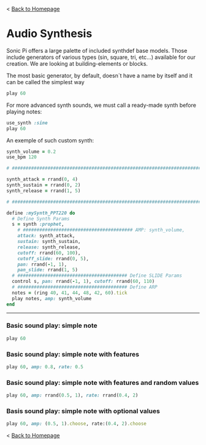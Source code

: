 < [Back to Homepage](../../..)

# Audio Synthesis

Sonic Pi offers a large palette of included synthdef base models. Those include generators of various types (sin, square, tri, etc...) available for our creation. We are looking at building-elements or blocks.

The most basic generator, by default, doesn´t have a name by itself and it can be called the simplest way

```ruby
play 60
```
For more advanced synth sounds, we must call a ready-made synth before playing notes:
```ruby
use_synth :sine
play 60
```
An exemple of such custom synth:
```ruby
synth_volume = 0.2
use_bpm 120

# ######################################################################## ENVELOPPE ASR

synth_attack = rrand(0, 4)
synth_sustain = rrand(0, 2)
synth_release = rrand(1, 5)

# ######################################################################## SYNTHETIZER

define :mySynth_PPT220 do
  # Define Synth Params
  s = synth :prophet,
    # ######################################## AMP: synth_volume,
    attack: synth_attack,
    sustain: synth_sustain,
    release: synth_release,
    cutoff: rrand(60, 100),
    cutoff_slide: rrand(0, 5),
    pan: rrand(-1, 1),
    pan_slide: rrand(1, 5)
  # ######################################## Define SLIDE Params
  control s, pan: rrand(-1, 1), cutoff: rrand(60, 110)
  # ######################################## Define ARP
  notes = (ring 40, 41, 44, 48, 42, 60).tick
  play notes, amp: synth_volume
end
```


---

### Basic sound play: simple note
```ruby
play 60
```

### Basic sound play: simple note with features
```ruby
play 60, amp: 0.8, rate: 0.5
```

### Basic sound play: simple note with features and random values
```ruby
play 60, amp: rrand(0.5, 1), rate: rrand(0.4, 2)
```

### Basis sound play: simple note with optional values
```ruby
play 60, amp: (0.5, 1).choose, rate:(0.4, 2).choose
```

< [Back to Homepage](../../..)
